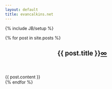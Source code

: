```yaml
---
layout: default
title: evancalkins.net
---
```

{% include JB/setup %}

{% for post in site.posts %}
  <article>
    <header>
  	  <h2>{{ post.title }}<a class="permalink" href="{{ BASE_PATH }}{{ post.url }}">∞</a></h2>
  	</header>
  	{{ post.content }}
  	<!--<h5>{{ post.date | date_to_string }}</h5>-->
  </article>
{% endfor %}



